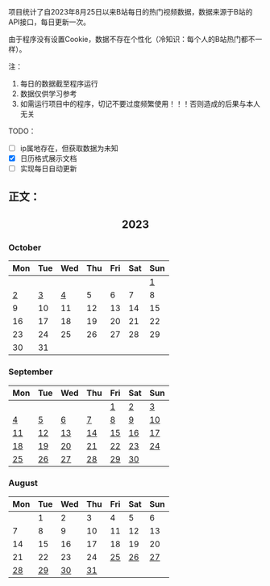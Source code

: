项目统计了自2023年8月25日以来B站每日的热门视频数据，数据来源于B站的API接口，每日更新一次。

由于程序没有设置Cookie，数据不存在个性化（冷知识：每个人的B站热门都不一样）。

注：
1. 每日的数据截至程序运行
2. 数据仅供学习参考
3. 如需运行项目中的程序，切记不要过度频繁使用！！！否则造成的后果与本人无关

TODO：
- [ ] ip属地存在，但获取数据为未知
- [x] 日历格式展示文档
- [ ] 实现每日自动更新

## 正文：

<h2 align="center"> 2023 </h2>


### October

| Mon | Tue | Wed | Thu | Fri | Sat | Sun |
| --- | --- | --- | --- | --- | --- | --- |
|    |    |    |    |    |    | [1](dailyData/2023/10/01/statistic.md)|
| [2](dailyData/2023/10/02/statistic.md)| [3](dailyData/2023/10/03/statistic.md)| [4](dailyData/2023/10/04/statistic.md)|  5 |  6 |  7 |  8 |
|  9 | 10 | 11 | 12 | 13 | 14 | 15 |
| 16 | 17 | 18 | 19 | 20 | 21 | 22 |
| 23 | 24 | 25 | 26 | 27 | 28 | 29 |
| 30 | 31 |    |    |    |    |    |



### September

| Mon | Tue | Wed | Thu | Fri | Sat | Sun |
| --- | --- | --- | --- | --- | --- | --- |
|    |    |    |    | [1](dailyData/2023/09/01/statistic.md)| [2](dailyData/2023/09/02/statistic.md)| [3](dailyData/2023/09/03/statistic.md)|
| [4](dailyData/2023/09/04/statistic.md)| [5](dailyData/2023/09/05/statistic.md)| [6](dailyData/2023/09/06/statistic.md)| [7](dailyData/2023/09/07/statistic.md)| [8](dailyData/2023/09/08/statistic.md)| [9](dailyData/2023/09/09/statistic.md)|[10](dailyData/2023/09/10/statistic.md)|
|[11](dailyData/2023/09/11/statistic.md)|[12](dailyData/2023/09/12/statistic.md)|[13](dailyData/2023/09/13/statistic.md)|[14](dailyData/2023/09/14/statistic.md)|[15](dailyData/2023/09/15/statistic.md)|[16](dailyData/2023/09/16/statistic.md)|[17](dailyData/2023/09/17/statistic.md)|
|[18](dailyData/2023/09/18/statistic.md)|[19](dailyData/2023/09/19/statistic.md)|[20](dailyData/2023/09/20/statistic.md)|[21](dailyData/2023/09/21/statistic.md)|[22](dailyData/2023/09/22/statistic.md)|[23](dailyData/2023/09/23/statistic.md)|[24](dailyData/2023/09/24/statistic.md)|
|[25](dailyData/2023/09/25/statistic.md)|[26](dailyData/2023/09/26/statistic.md)|[27](dailyData/2023/09/27/statistic.md)|[28](dailyData/2023/09/28/statistic.md)|[29](dailyData/2023/09/29/statistic.md)|[30](dailyData/2023/09/30/statistic.md)|    |


### August

| Mon | Tue | Wed | Thu | Fri | Sat | Sun |
| --- | --- | --- | --- | --- | --- | --- |
|    | 1|  2 |  3 |  4 |  5 |  6 |
|  7 |  8 |  9 | 10 | 11 | 12 | 13 |
| 14 | 15 | 16 | 17 | 18 | 19 | 20 |
| 21 | 22 | 23 | 24 |[25](dailyData/2023/08/25/statistic.md)|[26](dailyData/2023/08/26/statistic.md)|[27](dailyData/2023/08/27/statistic.md)|
|[28](dailyData/2023/08/28/statistic.md)|[29](dailyData/2023/08/29/statistic.md)|[30](dailyData/2023/08/30/statistic.md)|[31](dailyData/2023/08/31/statistic.md)|    |    |    |
